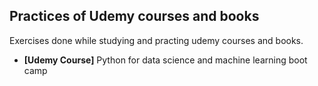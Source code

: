 ## Practices of Udemy courses and books

Exercises done while studying and practing udemy courses and books.

- **[Udemy Course]** Python for data science and machine learning boot camp
